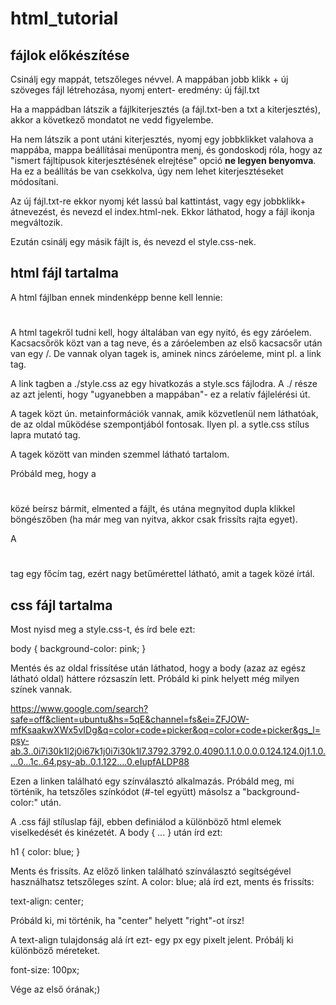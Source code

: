 # html_tutorial

## fájlok előkészítése

Csinálj egy mappát, tetszőleges névvel. A mappában jobb klikk + új szöveges fájl létrehozása, nyomj entert- eredmény: új fájl.txt

Ha a mappádban látszik a fájlkiterjesztés (a fájl.txt-ben a txt a kiterjesztés), akkor a következő mondatot ne vedd figyelembe.

Ha nem látszik a pont utáni kiterjesztés, nyomj egy jobbklikket valahova a mappába, mappa beállításai menüpontra menj, és gondoskodj róla, hogy az "ismert fájltípusok kiterjesztésének elrejtése" opció **ne legyen benyomva**. Ha ez a beállítás be van csekkolva, úgy nem lehet kiterjesztéseket módosítani.

Az új fájl.txt-re ekkor nyomj két lassú bal kattintást, vagy egy jobbklikk+ átnevezést, és nevezd el index.html-nek. Ekkor láthatod, hogy a fájl ikonja megváltozik.

Ezután csinálj egy másik fájlt is, és nevezd el style.css-nek.


## html fájl tartalma

A html fájlban ennek mindenképp benne kell lennie:

<!DOCTYPE html>
<head>
  <link rel="stylesheet" href="./style.css">  
</head>
<body>
  <h1></h1>
</body>

A html tagekről tudni kell, hogy általában van egy nyitó, és egy záróelem. Kacsacsőrök közt van a tag neve, és a záróelemben az első kacsacsőr után van egy /. De vannak olyan tagek is, aminek nincs záróeleme, mint pl. a link tag.

A link tagben a ./style.css az egy hivatkozás a style.scs fájlodra. A ./ része az azt jelenti, hogy "ugyanebben a mappában"- ez a relatív fájlelérési út.

A <head></head> tagek közt ún. metainformációk vannak, amik közvetlenül nem láthatóak, de az oldal működése szempontjából fontosak. Ilyen pl. a sytle.css stílus lapra mutató <link> tag.

A <body></body> tagek között van minden szemmel látható tartalom.

Próbáld meg, hogy a <h1></h1> közé beírsz bármit, elmented a fájlt, és utána megnyitod dupla klikkel böngészőben (ha már meg van nyitva, akkor csak frissíts rajta egyet).

A <h1></h1> tag egy főcím tag, ezért nagy betűmérettel látható, amit a tagek közé írtál.

## css fájl tartalma

Most nyisd meg a style.css-t, és írd bele ezt:

body {
  background-color: pink;
}

Mentés és az oldal frissítése után láthatod, hogy a body (azaz az egész látható oldal) háttere rózsaszín lett. Próbáld ki pink helyett még milyen színek vannak. 

https://www.google.com/search?safe=off&client=ubuntu&hs=5qE&channel=fs&ei=ZFJOW-mfKsaakwXWx5vIDg&q=color+code+picker&oq=color+code+picker&gs_l=psy-ab.3..0i7i30k1l2j0i67k1j0i7i30k1l7.3792.3792.0.4090.1.1.0.0.0.0.124.124.0j1.1.0....0...1c..64.psy-ab..0.1.122....0.eIupfALDP88

Ezen a linken található egy színválasztó alkalmazás. Próbáld meg, mi történik, ha tetszőles színkódot (#-tel együtt) másolsz a "background-color:" után.

A .css fájl stíluslap fájl, ebben definiálod a különböző html elemek viselkedését és kinézetét. A body { ... } után írd ezt: 

h1 {
  color: blue;
}

Ments és frissíts. Az előző linken található színválasztó segítségével használhatsz tetszőleges színt.
A color: blue; alá írd ezt, ments és frissíts:

text-align: center;

Próbáld ki, mi történik, ha "center" helyett "right"-ot írsz!

A text-align tulajdonság alá írt ezt- egy px egy pixelt jelent. Próbálj ki különböző méreteket.

font-size: 100px;

Vége az első órának;)

